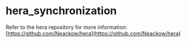 # hera_synchronization
Refer to the hera repository for more information: [https://github.com/Neackow/hera](https://github.com/Neackow/hera)
